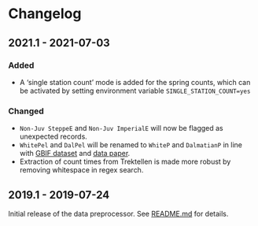 # Changelog

## 2021.1 - 2021-07-03
### Added
- A ‘single station count’ mode is added for the spring counts, which can be activated by setting environment variable `SINGLE_STATION_COUNT=yes`

### Changed
- `Non-Juv SteppeE` and `Non-Juv ImperialE` will now be flagged as unexpected records.
- `WhitePel` and `DalPel` will be renamed to `WhiteP` and `DalmatianP` in line with [GBIF dataset](https://doi.org/10.15468/ur0vnh) and [data paper](https://doi.org/10.3897/zookeys.836.29252).
- Extraction of count times from Trektellen is made more robust by removing whitespace in regex search.

## 2019.1 - 2019-07-24
Initial release of the data preprocessor. See [README.md](README.md) for details.